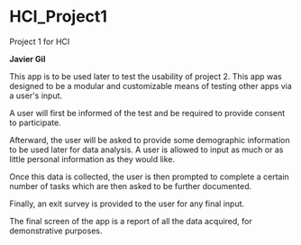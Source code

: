 # HCI_Project1
Project 1 for HCI

**Javier Gil**

This app is to be used later to test the usability of project 2. This app was designed to be a modular and customizable means of testing other apps via a user's input.

A user will first be informed of the test and be required to provide consent to participate.

Afterward, the user will be asked to provide some demographic information to be used later for data analysis. A user is allowed to input as much or as little personal information as they would like.

Once this data is collected, the user is then prompted to complete a certain number of tasks which are then asked to be further documented.

Finally, an exit survey is provided to the user for any final input.

The final screen of the app is a report of all the data acquired, for demonstrative purposes. 

